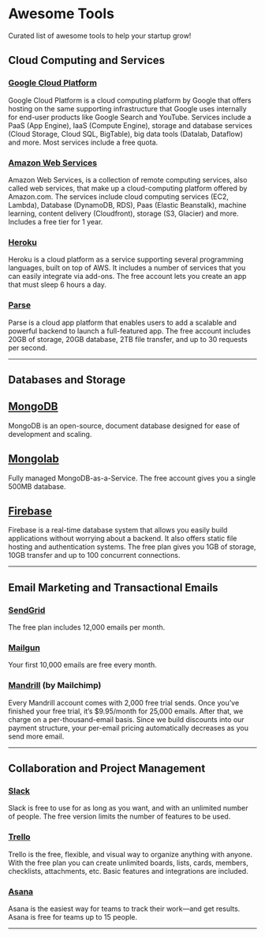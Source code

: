 # Awesome Tools
Curated list of awesome tools to help your startup grow!
## Cloud Computing and Services

### [Google Cloud Platform](https://cloud.google.com/)
Google Cloud Platform is a cloud computing platform by Google that offers hosting on the same supporting infrastructure that Google uses internally for end-user products like Google Search and YouTube. Services include a PaaS (App Engine), IaaS (Compute Engine), storage and database services (Cloud Storage, Cloud SQL, BigTable), big data tools (Datalab, Dataflow) and more. Most services include a free quota.

### [Amazon Web Services](https://aws.amazon.com/)
Amazon Web Services, is a collection of remote computing services, also called web services, that make up a cloud-computing platform offered by Amazon.com. The services include cloud computing services (EC2, Lambda), Database (DynamoDB, RDS), Paas (Elastic Beanstalk), machine learning, content delivery (Cloudfront), storage (S3, Glacier) and more. Includes a free tier for 1 year.

### [Heroku](https://www.heroku.com/)
Heroku is a cloud platform as a service supporting several programming languages, built on top of AWS. It includes a number of services that you can easily integrate via add-ons. The free account lets you create an app that must sleep 6 hours a day.

### [Parse](https://www.parse.com/)
Parse is a cloud app platform that enables users to add a scalable and powerful backend to launch a full-featured app. The free account includes 20GB of storage, 20GB database, 2TB file transfer, and up to 30 requests per second.

---

## Databases and Storage

## [MongoDB](https://www.mongodb.org/)
MongoDB is an open-source, document database designed for ease of development and scaling.

## [Mongolab](https://mongolab.com/)
Fully managed MongoDB-as-a-Service. The free account gives you a single 500MB database.

## [Firebase](https://www.firebase.com/)
Firebase is a real-time database system that allows you easily build applications without worrying about a backend. It also offers static file hosting and authentication systems. The free plan gives you 1GB of storage, 10GB transfer and up to 100 concurrent connections.

---

## Email Marketing and Transactional Emails

### [SendGrid](https://sendgrid.com/)
The free plan includes 12,000 emails per month.

### [Mailgun](https://www.mailgun.com/)
Your first 10,000 emails are free every month.

### [Mandrill](http://mandrill.com/) (by Mailchimp)
Every Mandrill account comes with 2,000 free trial sends. Once you’ve finished your free trial, it’s $9.95/month for 25,000 emails. After that, we charge on a per-thousand-email basis. Since we build discounts into our payment structure, your per-email pricing automatically decreases as you send more email.

---

## Collaboration and Project Management 

### [Slack](https://slack.com/)
Slack is free to use for as long as you want, and with an unlimited number of people. The free version limits the number of features to be used.

### [Trello](https://trello.com/)
Trello is the free, flexible, and visual way to organize anything with anyone. With the free plan you can create unlimited boards, lists, cards, members, checklists, attachments, etc. Basic features and integrations are included.

### [Asana](https://asana.com/)
Asana is the easiest way for teams to track their work—and get results. Asana is free for teams up to 15 people.

---

